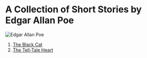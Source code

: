 # A Collection of Short Stories by Edgar Allan Poe

![Edgar Allan Poe](/images/Poe.jpg)

1. [The Black Cat](stories/black-cat.html)
2. [The Tell-Tale Heart](stories/tell-tale-heart.html)
